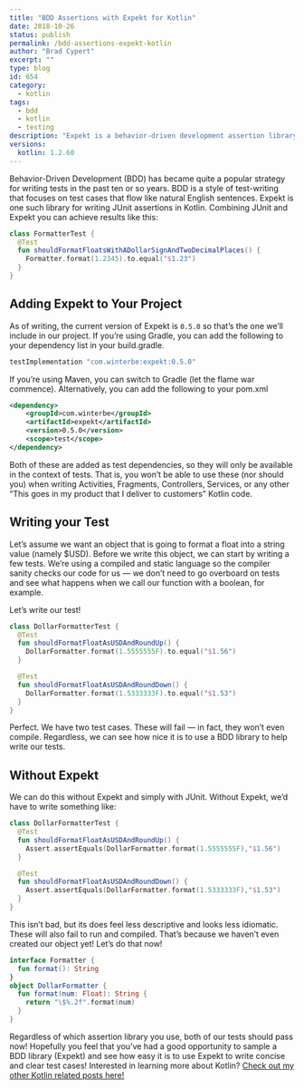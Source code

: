 ```yaml
---
title: "BDD Assertions with Expekt for Kotlin"
date: 2018-10-26
status: publish
permalink: /bdd-assertions-expekt-kotlin
author: "Brad Cypert"
excerpt: ""
type: blog
id: 654
category:
  - kotlin
tags:
  - bdd
  - kotlin
  - testing
description: "Expekt is a behavior-driven development assertion library for Kotlin. Writing tests using Expekt can help make assertions clearer and more robust."
versions:
  kotlin: 1.2.60
---
```


Behavior-Driven Development (BDD) has became quite a popular strategy for writing tests in the past ten or so years. BDD is a style of test-writing that focuses on test cases that flow like natural English sentences. Expekt is one such library for writing JUnit assertions in Kotlin. Combining JUnit and Expekt you can achieve results like this:

```kotlin
class FormatterTest {
  @Test
  fun shouldFormatFloatsWithADollarSignAndTwoDecimalPlaces() {
    Formatter.format(1.2345).to.equal("$1.23")
  }
}
```

## Adding Expekt to Your Project

As of writing, the current version of Expekt is `0.5.0` so that’s the one we’ll include in our project. If you’re using Gradle, you can add the following to your dependency list in your build.gradle.

```gradle
testImplementation "com.winterbe:expekt:0.5.0"
```

If you’re using Maven, you can switch to Gradle (let the flame war commence). Alternatively, you can add the following to your pom.xml

```xml
<dependency>
    <groupId>com.winterbe</groupId>
    <artifactId>expekt</artifactId>
    <version>0.5.0</version>
    <scope>test</scope>
</dependency>
```

Both of these are added as test dependencies, so they will only be available in the context of tests. That is, you won’t be able to use these (nor should you) when writing Activities, Fragments, Controllers, Services, or any other “This goes in my product that I deliver to customers” Kotlin code.

## Writing your Test

Let’s assume we want an object that is going to format a float into a string value (namely \$USD). Before we write this object, we can start by writing a few tests. We’re using a compiled and static language so the compiler sanity checks our code for us — we don’t need to go overboard on tests and see what happens when we call our function with a boolean, for example.

Let’s write our test!

```kotlin
class DollarFormatterTest {
  @Test
  fun shouldFormatFloatAsUSDAndRoundUp() {
    DollarFormatter.format(1.5555555F).to.equal("$1.56")
  }

  @Test
  fun shouldFormatFloatAsUSDAndRoundDown() {
    DollarFormatter.format(1.5333333F).to.equal("$1.53")
  }
}
```

Perfect. We have two test cases. These will fail — in fact, they won’t even compile. Regardless, we can see how nice it is to use a BDD library to help write our tests.

## Without Expekt

We can do this without Expekt and simply with JUnit. Without Expekt, we’d have to write something like:

```kotlin
class DollarFormatterTest {
  @Test
  fun shouldFormatFloatAsUSDAndRoundUp() {
    Assert.assertEquals(DollarFormatter.format(1.5555555F),"$1.56")
  }

  @Test
  fun shouldFormatFloatAsUSDAndRoundDown() {
    Assert.assertEquals(DollarFormatter.format(1.5333333F),"$1.53")
  }
}
```

This isn’t bad, but its does feel less descriptive and looks less idiomatic. These will also fail to run and compiled. That’s because we haven’t even created our object yet! Let’s do that now!

```kotlin
interface Formatter {
  fun format(): String
}
object DollarFormatter {
  fun format(num: Float): String {
    return "\$%.2f".format(num)
  }
}
```

Regardless of which assertion library you use, both of our tests should pass now! Hopefully you feel that you’ve had a good opportunity to sample a BDD library (Expekt) and see how easy it is to use Expekt to write concise and clear test cases!
Interested in learning more about Kotlin? [Check out my other Kotlin related posts here!](http://www.bradcypert.com/category/kotlin/)
